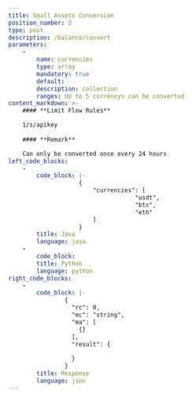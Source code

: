 ```yaml
---
title: Small Assets Conversion
position_number: 2
type: post
description: /balance/convert
parameters:
    -
        name: currencies
        type: array
        mandatory: true
        default:
        description: collection
        ranges: Up to 5 currencys can be converted
content_markdown: >-
    #### **Limit Flow Rules**

    1/s/apikey
  
    #### **Remark**

    Can only be converted once every 24 hours
left_code_blocks:
    -
        code_block: |-
                    {
                        "currencies": [
                                    "usdt",
                                    "btc",
                                    "eth"
                        ]
                    }
        title: Java
        language: java
    -
        code_block:
        title: Python
        language: python
right_code_blocks:
    -
        code_block: |-
                {
                  "rc": 0,
                  "mc": "string",
                  "ma": [
                    {}
                  ],
                  "result": {
                              
                  }
                }
        title: Response
        language: json
---
```

